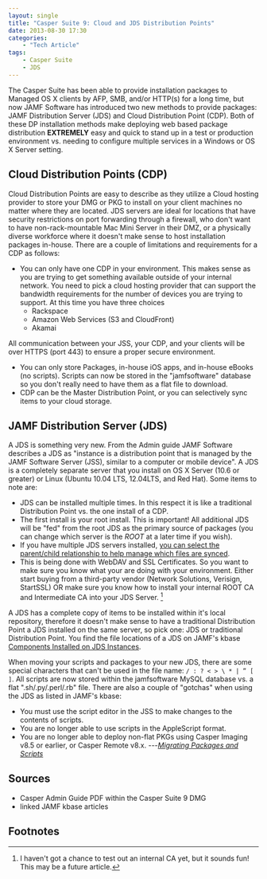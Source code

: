```yaml
---
layout: single
title: "Casper Suite 9: Cloud and JDS Distribution Points"
date: 2013-08-30 17:30
categories:
    - "Tech Article"
tags:
    - Casper Suite
    - JDS
---
```


The Casper Suite has been able to provide installation packages to Managed OS X clients by AFP, SMB, and/or HTTP(s) for a long time, but now JAMF Software has introduced two new methods to provide packages: JAMF Distribution Server (JDS) and Cloud Distribution Point (CDP).  Both of these DP installation methods make deploying web based package distribution **EXTREMELY** easy and quick to stand up in a test or production environment vs. needing to configure multiple services in a Windows or OS X Server setting.


Cloud Distribution Points (CDP)
---

Cloud Distribution Points are easy to describe as they utilize a Cloud hosting provider to store your DMG or PKG to install on your client machines no matter where they are located.  JDS servers are ideal for locations that have security restrictions on port forwarding through a firewall, who don't want to have non-rack-mountable Mac Mini Server in their DMZ, or a physically diverse workforce where it doesn't make sense to host installation packages in-house.  There are a couple of limitations and requirements for a CDP as follows:

- You can only have one CDP in your environment.  This makes sense as you are trying to get something available outside of your internal network.  You need to pick a cloud hosting provider that can support the bandwidth requirements for the number of devices you are trying to support.  At this time you have three choices
    * Rackspace
    * Amazon Web Services (S3 and CloudFront)
    * Akamai

All communication between your JSS, your CDP, and your clients will be over HTTPS (port 443) to ensure a proper secure environment.

- You can only store Packages, in-house iOS apps, and in-house eBooks (no scripts).  Scripts can now be stored in the "jamfsoftware" database so you don't really need to have them as a flat file to download.
- CDP can be the Master Distribution Point, or you can selectively sync items to your cloud storage.


JAMF Distribution Server (JDS)
---

A JDS is something very new.  From the Admin guide JAMF Software describes a JDS as "instance is a distribution point that is managed by the JAMF Software Server (JSS), similar to a computer or mobile device".  A JDS is a completely separate server that you install on OS X Server (10.6 or greater) or Linux (Ubuntu 10.04 LTS, 12.04LTS, and Red Hat). Some items to note are:

- JDS can be installed multiple times.  In this respect it is like a traditional Distribution Point vs. the one install of a CDP.
- The first install is your root install.  This is important!  All additional JDS will be "fed" from the root JDS as the primary source of packages (you can change which server is the *ROOT* at a later time if you wish).
- If you have multiple JDS servers installed, [you can select the parent/child relationship to help manage which files are synced][330].
- This is being done with WebDAV and SSL Certificates.  So you want to make sure you know what your are doing with your environment.  Either start buying from a third-party vendor (Network Solutions, Verisign, StartSSL) OR make sure you know how to install your internal ROOT CA and Intermediate CA into your JDS Server.&nbsp;[^1]

A JDS has a complete copy of items to be installed within it's local repository, therefore it doesn't make sense to have a traditional Distribution Point a JDS installed on the same server, so pick one: JDS or traditional Distribution Point.  You find the file locations of a JDS on JAMF's kbase [Components Installed on JDS Instances][339].

When moving your scripts and packages to your new JDS, there are some special characters that can't be used in the file name: ```/ : ? < > \ * | ” [ ]```.  All scripts are now stored within the jamfsoftware MySQL database vs. a flat ".sh/.py/.perl/.rb" file.  There are also a couple of "gotchas" when using the JDS as listed in JAMF's kbase:

- You must use the script editor in the JSS to make changes to the contents of scripts.
- You are no longer able to use scripts in the AppleScript format.
- You are no longer able to deploy non-flat PKGs using Casper Imaging v8.5 or earlier, or Casper Remote v8.x.
---<cite>[Migrating Packages and Scripts](https://jamfnation.jamfsoftware.com/article.html?id=327)</cite>


Sources
---

- Casper Admin Guide PDF within the Casper Suite 9 DMG
- linked JAMF kbase articles


Footnotes
---

[^1]: I haven't got a chance to test out an internal CA yet, but it sounds fun!  This may be a future article.

[339]: https://jamfnation.jamfsoftware.com/article.html?id=339
[327]: https://jamfnation.jamfsoftware.com/article.html?id=327
[330]: https://jamfnation.jamfsoftware.com/article.html?id=330